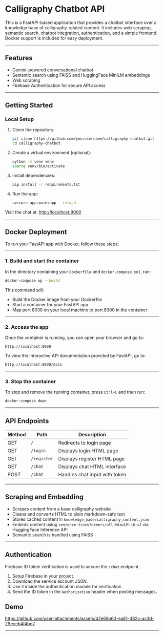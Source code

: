 
# Calligraphy Chatbot API

This is a FastAPI-based application that provides a chatbot interface over a knowledge base of calligraphy-related content. It includes web scraping, semantic search, chatbot integration, authentication, and a simple frontend. Docker support is included for easy deployment.

---

## Features

* Gemini-powered conversational chatbot
* Semantic search using FAISS and HuggingFace MiniLM embeddings
* Web scraping
* Firebase Authentication for secure API access

---

## Getting Started

### Local Setup

1. Clone the repository:

   ```bash
   git clone https://github.com/yourusername/calligraphy-chatbot.git
   cd calligraphy-chatbot
   ```

2. Create a virtual environment (optional):

   ```bash
   python -m venv venv
   source venv/bin/activate
   ```

3. Install dependencies:

   ```bash
   pip install -r requirements.txt
   ```

4. Run the app:

   ```bash
   uvicorn app.main:app --reload
   ```

Visit the chat at: [http://localhost:8000](http://localhost:8000)

---

## Docker Deployment
To run your FastAPI app with Docker, follow these steps:

---

### 1. Build and start the container

In the directory containing your `Dockerfile` and `docker-compose.yml`, run:

```bash
docker-compose up --build
```

This command will:

* Build the Docker image from your Dockerfile
* Start a container for your FastAPI app
* Map port 8000 on your local machine to port 8000 in the container

---

### 2. Access the app

Once the container is running, you can open your browser and go to:

```
http://localhost:8000
```

To view the interactive API documentation provided by FastAPI, go to:

```
http://localhost:8000/docs
```

---

### 3. Stop the container

To stop and remove the running container, press `Ctrl+C` and then run:

```bash
docker-compose down
```

---

## API Endpoints

| Method | Path        | Description                   |
| ------ | ----------- | ----------------------------- |
| GET    | `/`         | Redirects to login page       |
| GET    | `/login`    | Displays login HTML page      |
| GET    | `/register` | Displays register HTML page   |
| GET    | `/chat`     | Displays chat HTML interface  |
| POST   | `/chat`     | Handles chat input with token |

---

## Scraping and Embedding

* Scrapes content from a base calligraphy website
* Cleans and converts HTML to plain markdown-safe text
* Stores cached content in `knowledge_base/calligraphy_content.json`
* Embeds content using `sentence-transformers/all-MiniLM-L6-v2` via HuggingFace Inference API
* Semantic search is handled using FAISS

---

## Authentication

Firebase ID token verification is used to secure the `/chat` endpoint.

1. Setup Firebase in your project.
2. Download the service account JSON.
3. Use it inside the authentication module for verification.
4. Send the ID token in the `Authorization` header when posting messages.

## Demo

https://github.com/user-attachments/assets/d2e69a63-ea81-482c-ac3d-29eeeb4f4be7


---

